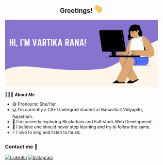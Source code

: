 <div align="center">
<h2> <b>Greetings!</b> <img src="https://github.com/vartikavr/vartikavr/blob/master/Hi.gif" width="30px"></h2>
</div>

<img src="https://github.com/vartikavr/vartikavr/blob/master/Banner.png" alt="Vartika Rana">

👨🏽‍💻 ***About Me***
- 😄 Pronouns: She/Her
- 💻 I’m currently a CSE Undergrad student at Banasthali Vidyapith, Rajasthan.
- 🌱 I’m currently exploring Blockchain and Full-stack Web Development.
- 🎯 I believe one should never stop learning and try to follow the same.
- ⚡ I love to sing and listen to music.

### Contact me 📝 
<a href="https://www.linkedin.com/in/vartika-rana-838225192/" target="_blank"><img src="https://img.shields.io/badge/LinkedIn-%230077B5.svg?&style=flat-square&logo=linkedin&logoColor=white" alt="LinkedIn"></a>
<a href="https://www.linkedin.com/in/vartika-rana-838225192/">
<a href="https://www.instagram.com/vartika_vr/" target="_blank"><img src="https://img.shields.io/badge/Instagram-%23E4405F.svg?&style=flat-square&logo=instagram&logoColor=white" alt="Instagram"></a>
